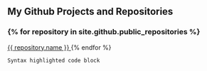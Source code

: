 ## My Github Projects and Repositories



### {% for repository in site.github.public_repositories %}
  <a href='{{ repository.html_url }}'>
    {{ repository.name }}
  </a>
{% endfor %}

```markdown
Syntax highlighted code block

